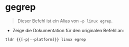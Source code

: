 # gegrep

> Dieser Befehl ist ein Alias von `-p linux egrep`.

- Zeige die Dokumentation für den originalen Befehl an:

`tldr {{[-p|--platform]}} linux egrep`
